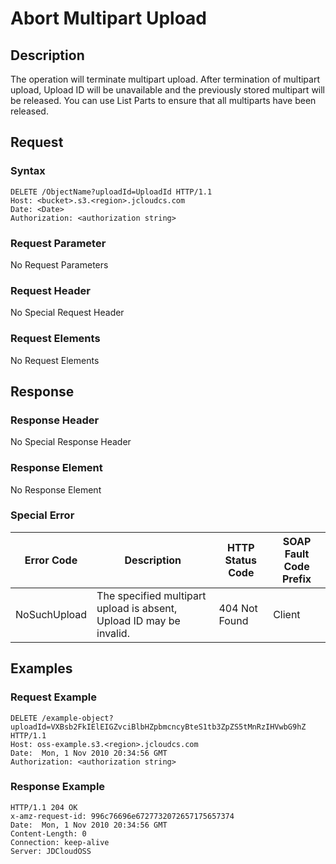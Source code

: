 # Abort Multipart Upload

## Description
The operation will terminate multipart upload. After termination of multipart upload, Upload ID will be unavailable and the previously stored multipart will be released. You can use List Parts to ensure that all multiparts have been released.

## Request
### Syntax
```
DELETE /ObjectName?uploadId=UploadId HTTP/1.1
Host: <bucket>.s3.<region>.jcloudcs.com 
Date: <Date>
Authorization: <authorization string>
```

### Request Parameter
No Request Parameters
### Request Header
No Special Request Header
### Request Elements
No Request Elements

## Response
### Response Header
No Special Response Header
### Response Element
No Response Element
### Special Error

Error Code|Description|HTTP Status Code|SOAP Fault Code Prefix
---|---|---|---
NoSuchUpload|The specified multipart upload is absent, Upload ID may be invalid. |404 Not Found|Client

## Examples
### Request Example
```
DELETE /example-object?uploadId=VXBsb2FkIElEIGZvciBlbHZpbmcncyBteS1tb3ZpZS5tMnRzIHVwbG9hZ HTTP/1.1
Host: oss-example.s3.<region>.jcloudcs.com 
Date:  Mon, 1 Nov 2010 20:34:56 GMT
Authorization: <authorization string>
```
### Response Example
```
HTTP/1.1 204 OK
x-amz-request-id: 996c76696e6727732072657175657374
Date:  Mon, 1 Nov 2010 20:34:56 GMT
Content-Length: 0
Connection: keep-alive
Server: JDCloudOSS
```
